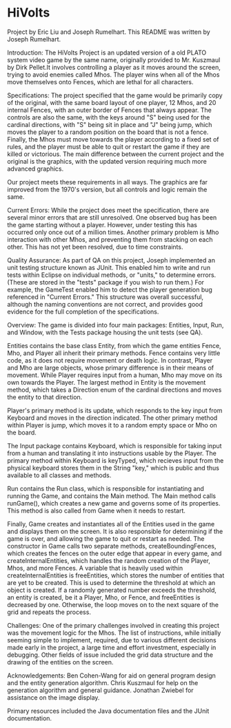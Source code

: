 # HiVolts
Project by Eric Liu and Joseph Rumelhart.
This README was written by Joseph Rumelhart.

Introduction: 
The HiVolts Project is an updated version of a old PLATO system video game by the same name, originally provided to Mr. Kuszmaul by Dirk Pellet.It involves controlling a player as it moves around the screen, trying to avoid enemies called Mhos. The player wins when all of the Mhos move themselves onto Fences, which are lethal for all characters.

Specifications:
The project specified that the game would be primarily copy of the original, with the same board layout of one player, 12 Mhos, and 20 internal Fences, with an outer border of Fences that always appear. The controls are also the same, with the keys around "S" being used for the cardinal directions, with "S" being sit in place and "J" being jump, which moves the player to a random position on the board that is not a fence. Finally, the Mhos must move towards the player according to a fixed set of rules, and the player must be able to quit or restart the game if they are killed or victorious. The main difference between the current project and the original is the graphics, with the updated version requiring much more advanced graphics. 

Our project meets these requirements in all ways. The graphics are far improved from the 1970's version, but all controls and logic remain the same. 

Current Errors:
While the project does meet the specification, there are several minor errors that are still unresolved. One observed bug has been the game starting without a player. However, under testing this has occurred only once out of a million times. Another primary problem is Mho interaction with other Mhos, and preventing them from stacking on each other. This has not yet been resolved, due to time constraints.

Quality Assurance: 
As part of QA on this project, Joseph implemented an unit testing structure known as JUnit. This enabled him to write and run tests within Eclipse on individual methods, or "units," to determine errors. (These are stored in the "tests" package if you wish to run them.) For example, the GameTest enabled him to detect the player generation bug referenced in "Current Errors." This structure was overall successful, although the naming conventions are not correct, and provides good evidence for the full completion of the specifications.

Overview:
The game is divided into four main packages: Entities, Input, Run, and Window, with the Tests package housing the unit tests (see QA). 

Entities contains the base class Entity, from which the game entities Fence, Mho, and Player all inherit their primary methods. Fence contains very little code, as it does not require movement or death logic. In contrast, Player and Mho are large objects, whose primary difference is in their means of movement. While Player requires input from a human, Mho may move on its own towards the Player. The largest method in Entity is the movement method, which takes a Direction enum of the cardinal directions and moves the entity to that direction.

Player's primary method is its update, which responds to the key input from Keyboard and moves in the direction indicated. The other primary method within Player is jump, which moves it to a random empty space or Mho on the board. 

The Input package contains Keyboard, which is responsible for taking input from a human and translating it into instructions usable by the Player. The primary method within Keyboard is keyTyped, which recieves input from the physical keyboard stores them in the String "key," which is public and thus available to all classes and methods. 

Run contains the Run class, which is responsible for instantiating and running the Game, and contains the Main method. The Main method calls runGame(), which creates a new game and governs some of its properties. This method is also called from Game when it needs to restart.

Finally, Game creates and instantiates all of the Entities used in the game and displays them on the screen. It is also responsible for determining if the game is over, and allowing the game to quit or restart as needed. The constructor in Game calls two separate methods, createBoundingFences, which creates the fences on the outer edge that appear in every game, and createInternalEntities, which handles the random creation of the Player, Mhos, and more Fences. A variable that is heavily used within createInternalEntities is freeEntities, which stores the number of entities that are yet to be created. This is used to determine the threshold at which an object is created. If a randomly generated number exceeds the threshold, an entity is created, be it a Player, Mho, or Fence, and freeEntities is decreased by one. Otherwise, the loop moves on to the next square of the grid and repeats the process.

Challenges:
One of the primary challenges involved in creating this project was the movement logic for the Mhos. The list of instructions, while initially seeming simple to implement, required, due to various different decisions made early in the project, a large time and effort investment, especially in debugging. Other fields of issue included the grid data structure and the drawing of the entities on the screen. 

Acknowledgements: 
Ben Cohen-Wang for aid on general program design and the entity generation algorithm.
Chris Kuszmaul for help on the generation algorithm and general guidance.
Jonathan Zwiebel for assistance on the image display.

Primary resources included the Java documentation files and the JUnit documentation.
